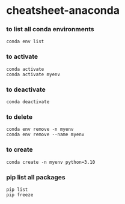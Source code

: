 # cheatsheet-anaconda

### to list all conda environments
```
conda env list
```
### to activate
```
conda activate
conda activate myenv
```
### to deactivate
```
conda deactivate
```
### to delete 
```
conda env remove -n myenv
conda env remove --name myenv
```
### to create
```
conda create -n myenv python=3.10
```
### pip list all packages
```
pip list
pip freeze
```
